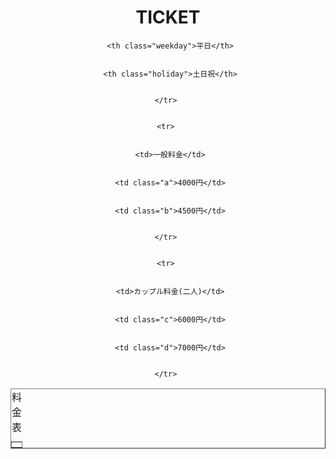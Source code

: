 <html lang="ja"> 


<head> 
<link rel="stylesheet" type="text/css" href="ticket.css">

<meta charset="UTF-8"> 


<title>Ticket</title> 
<style>

</style>
</head> 


<body> 
 <center>
 <div>
 <h1>TICKET</h1>



<table class="toumei" border="1" align="center">
 <tr> 

 <caption>料金表</caption>
      <th> </th> 


      <th class="weekday">平日</th> 


      <th class="holiday">土日祝</th> 


    </tr> 


    <tr> 


      <td>一般料金</td> 


      <td class="a">4000円</td> 


      <td class="b">4500円</td> 


    </tr> 


    <tr> 


      <td>カップル料金(二人)</td> 


      <td class="c">6000円</td> 


      <td class="d">7000円</td> 


    </tr> 


 </table> 
</div>

</center>  


</body> 


</html>   


 
